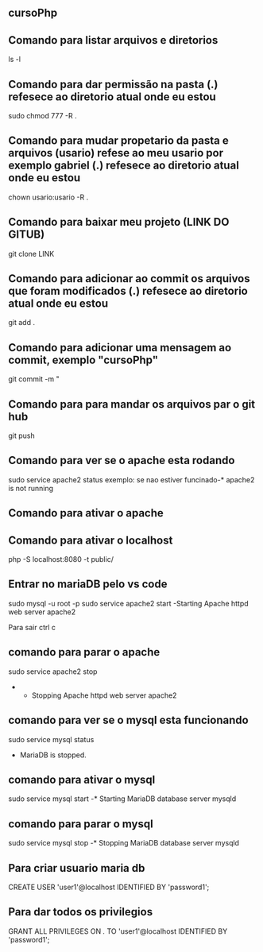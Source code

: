 ## cursoPhp


## Comando para listar arquivos e diretorios 
ls -l 


## Comando para dar permissão na pasta (.) refesece ao diretorio atual onde eu estou 
sudo chmod 777 -R  .


## Comando para mudar propetario da pasta e arquivos (usario) refese ao meu usario por exemplo gabriel (.) refesece ao diretorio atual onde eu estou 
chown usario:usario -R .


## Comando para baixar meu projeto (LINK DO GITUB)
git clone LINK


## Comando para adicionar ao commit os arquivos que foram modificados (.) refesece ao diretorio atual onde eu estou
git add .

## Comando para adicionar uma mensagem ao commit, exemplo "cursoPhp"
git commit -m "


## Comando para para mandar os arquivos par o git hub
git push 

## Comando para ver se o apache esta rodando
sudo service apache2 status
exemplo: se nao estiver funcinado-* apache2 is not running


## Comando para ativar o apache


## Comando para ativar o localhost 
php -S localhost:8080 -t public/


## Entrar no mariaDB pelo vs code 
sudo mysql -u root -p
sudo service apache2 start
-Starting Apache httpd web server apache2

Para sair ctrl c


## comando para parar o apache
sudo service apache2 stop
- * Stopping Apache httpd web server apache2 


## comando para ver se o mysql esta funcionando 
sudo service mysql status
* MariaDB is stopped.

## comando para ativar o mysql
 sudo service mysql start
 -* Starting MariaDB database server mysqld
 
 
 ## comando para parar o mysql
 sudo service mysql stop
 -* Stopping MariaDB database server mysqld   

## Para criar usuario maria db
CREATE USER 'user1'@localhost IDENTIFIED BY 'password1';

## Para dar todos os privilegios 
GRANT ALL PRIVILEGES ON *.* TO 'user1'@localhost IDENTIFIED BY 'password1';

